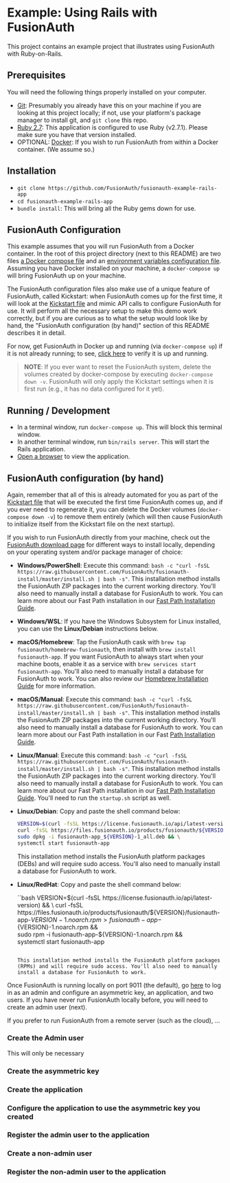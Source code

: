 # Example: Using Rails with FusionAuth
This project contains an example project that illustrates using FusionAuth with Ruby-on-Rails.

## Prerequisites
You will need the following things properly installed on your computer.

* [Git](http://git-scm.com/): Presumably you already have this on your machine if you are looking at this project locally; if not, use your platform's package manager to install git, and `git clone` this repo.
* [Ruby 2.7](https://www.ruby-lang.org/): This application is configured to use Ruby (v2.7.1). Please make sure you have that version installed.
* OPTIONAL: [Docker](https://www.docker.com): If you wish to run FusionAuth from within a Docker container. (We assume so.)

## Installation
* `git clone https://github.com/FusionAuth/fusionauth-example-rails-app`
* `cd fusionauth-example-rails-app`
* `bundle install`: This will bring all the Ruby gems down for use.

## FusionAuth Configuration
This example assumes that you will run FusionAuth from a Docker container. In the root of this project directory (next to this README) are two files [a Docker compose file](./docker-compose.yml) and an [environment variables configuration file](./.env). Assuming you have Docker installed on your machine, a `docker-compose up` will bring FusionAuth up on your machine.

The FusionAuth configuration files also make use of a unique feature of FusionAuth, called Kickstart: when FusionAuth comes up for the first time, it will look at the [Kickstart file](./kickstart/kickstart.json) and mimic API calls to configure FusionAuth for use. It will perform all the necessary setup to make this demo work correctly, but if you are curious as to what the setup would look like by hand, the "FusionAuth configuration (by hand)" section of this README describes it in detail.

For now, get FusionAuth in Docker up and running (via `docker-compose up`) if it is not already running; to see, [click here](http://localhost:9011/) to verify it is up and running.

> **NOTE**: If you ever want to reset the FusionAuth system, delete the volumes created by docker-compose by executing `docker-compose down -v`. FusionAuth will only apply the Kickstart settings when it is first run (e.g., it has no data configured for it yet).


## Running / Development

* In a terminal window, run `docker-compose up`. This will block this terminal window.
* In another terminal window, run `bin/rails server`. This will start the Rails application.
* [Open a browser](http://localhost:4000) to view the application.


## FusionAuth configuration (by hand)
Again, remember that all of this is already automated for you as part of the [Kickstart file](kickstart/kickstart.json) that will be executed the first time FusionAuth comes up, and if you ever need to regenerate it, you can delete the Docker volumes (`docker-compose down -v`) to remove them entirely (which will then cause FusionAuth to initialize itself from the Kickstart file on the next startup).

If you wish to run FusionAuth directly from your machine, check out the [FusionAuth download page](https://fusionauth.io/download) for different ways to install locally, depending on your operating system and/or package manager of choice:

* **Windows/PowerShell**: Execute this command: `bash -c "curl -fsSL https://raw.githubusercontent.com/FusionAuth/fusionauth-install/master/install.sh | bash -s"`. This installation method installs the FusionAuth ZIP packages into the current working directory. You'll also need to manually install a database for FusionAuth to work. You can learn more about our Fast Path installation in our [Fast Path Installation Guide](https://fusionauth.io/docs/v1/tech/installation-guide/fast-path).

* **Windows/WSL**: If you have the Windows Subsystem for Linux installed, you can use the **Linux/Debian** instructions below.

* **macOS/Homebrew**: Tap the FusionAuth cask with `brew tap fusionauth/homebrew-fusionauth`, then install with `brew install fusionauth-app`. If you want FusionAuth to always start when your machine boots, enable it as a service with `brew services start fusionauth-app`. You'll also need to manually install a database for FusionAuth to work. You can also review our [Homebrew Installation Guide](https://fusionauth.io/docs/v1/tech/installation-guide/homebrew) for more information.

* **macOS/Manual**: Execute this command: `bash -c "curl -fsSL https://raw.githubusercontent.com/FusionAuth/fusionauth-install/master/install.sh | bash -s"`. This installation method installs the FusionAuth ZIP packages into the current working directory. You'll also need to manually install a database for FusionAuth to work. You can learn more about our Fast Path installation in our Fast [Path Installation Guide](https://fusionauth.io/docs/v1/tech/installation-guide/fast-path).

* **Linux/Manual**: Execute this command: `bash -c "curl -fsSL https://raw.githubusercontent.com/FusionAuth/fusionauth-install/master/install.sh | bash -s"`. This installation method installs the FusionAuth ZIP packages into the current working directory. You'll also need to manually install a database for FusionAuth to work. You can learn more about our Fast Path installation in our [Fast Path Installation Guide](https://fusionauth.io/docs/v1/tech/installation-guide/fast-path). You'll need to run the `startup.sh` script as well.

* **Linux/Debian**: Copy and paste the shell command below: 

    ```bash
    VERSION=$(curl -fsSL https://license.fusionauth.io/api/latest-version) && \
    curl -fsSL https://files.fusionauth.io/products/fusionauth/${VERSION}/fusionauth-app_${VERSION}-1_all.deb > fusionauth-app_${VERSION}-1_all.deb && \
    sudo dpkg -i fusionauth-app_${VERSION}-1_all.deb && \
    systemctl start fusionauth-app
    ```

    This installation method installs the FusionAuth platform packages (DEBs) and will require sudo access. You'll also need to manually install a database for FusionAuth to work.

* **Linux/RedHat**: Copy and paste the shell command below:

    ``bash
    VERSION=$(curl -fsSL https://license.fusionauth.io/api/latest-version) && \
    curl -fsSL https://files.fusionauth.io/products/fusionauth/${VERSION}/fusionauth-app-${VERSION}-1.noarch.rpm > fusionauth-app-${VERSION}-1.noarch.rpm && \
    sudo rpm -i fusionauth-app-${VERSION}-1.noarch.rpm && \
    systemctl start fusionauth-app
    ```

    This installation method installs the FusionAuth platform packages (RPMs) and will require sudo access. You'll also need to manually install a database for FusionAuth to work.

Once FusionAuth is running locally on port 9011 (the default), go [here](http://localhost:9011/admin) to log in as an admin and configure an asymmetric key, an application, and two users. If you have never run FusionAuth locally before, you will need to create an admin user (next).

If you prefer to run FusionAuth from a remote server (such as the cloud), ...

### Create the Admin user
This will only be necessary

### Create the asymmetric key

### Create the application

### Configure the application to use the asymmetric key you created

### Register the admin user to the application

### Create a non-admin user

### Register the non-admin user to the application

